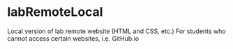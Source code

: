 # labRemoteLocal
Local version of lab remote website (HTML and CSS, etc.) For students who cannot access certain websites, i.e. GitHub.io
